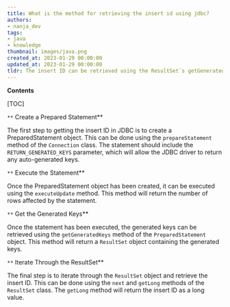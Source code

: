 ```yaml
---
title: What is the method for retrieving the insert id using jdbc?
authors:
- nanja_dev
tags:
- java
- knowledge
thumbnail: images/java.png
created_at: 2023-01-29 00:00:00
updated_at: 2023-01-29 00:00:00
tldr: The insert ID can be retrieved using the ResultSet`s getGeneratedKeys() method.
---
```


**Contents**

[TOC]

`**` Create a Prepared Statement**

The first step to getting the insert ID in JDBC is to create a PreparedStatement object. This can be done using the `prepareStatement` method of the `Connection` class. The statement should include the `RETURN_GENERATED_KEYS` parameter, which will allow the JDBC driver to return any auto-generated keys.

`**` Execute the Statement**

Once the PreparedStatement object has been created, it can be executed using the `executeUpdate` method. This method will return the number of rows affected by the statement.

`**` Get the Generated Keys**

Once the statement has been executed, the generated keys can be retrieved using the `getGeneratedKeys` method of the `PreparedStatement` object. This method will return a `ResultSet` object containing the generated keys.

`**` Iterate Through the ResultSet**

The final step is to iterate through the `ResultSet` object and retrieve the insert ID. This can be done using the `next` and `getLong` methods of the `ResultSet` class. The `getLong` method will return the insert ID as a long value.
